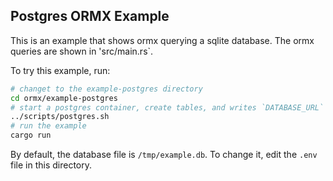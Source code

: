 ## Postgres ORMX Example

This is an example that shows ormx querying a sqlite database.  The
ormx queries are shown in 'src/main.rs`.

To try this example, run:
```bash
# changet to the example-postgres directory
cd ormx/example-postgres
# start a postgres container, create tables, and writes `DATABASE_URL` in `.env` file.
../scripts/postgres.sh 
# run the example
cargo run
```
By default, the database file is `/tmp/example.db`.  To change it, edit the `.env` file in this directory.
